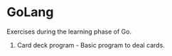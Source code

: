 # GoLang
Exercises during the learning phase of Go.

1. Card deck program - Basic program to deal cards.
